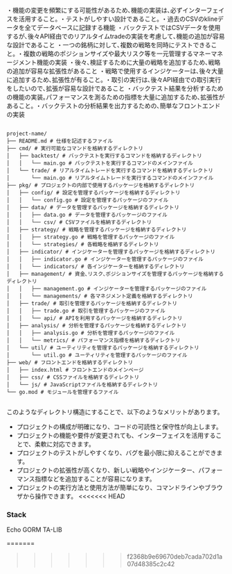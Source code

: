 

・機能の変更を頻繁にする可能性があるため､機能の実装は､必ずインターフェイスを活用すること｡
・テストがしやすい設計であること｡
・過去のCSVのklineデータを全てデータベースに記録する機能
・バックテストではCSVデータを使用するが､後々API経由でのリアルタイムtradeの実装を考慮して､機能の追加が容易な設計であること
・一つの銘柄に対して､複数の戦略を同時にテストできること｡
・複数の戦略のポジションサイズや最大リスク等を一元管理するマネーマネージメント機能の実装
・後々､検証するために大量の戦略を追加するため､戦略の追加が容易な拡張性があること
・戦略で使用するインジケーターは､後々大量に追加するため､拡張性が有ること｡
・取引の実行は､後々API経由での取引実行をしたいので､拡張が容易な設計であること
・バックテスト結果を分析するための機能の実装｡パフォーマンスを測るための指標を大量に追加するため､拡張性があること｡
・バックテストの分析結果を出力するための､簡単なフロントエンドの実装

```

project-name/
├── README.md # 仕様を記述するファイル
├── cmd/ # 実行可能なコマンドを格納するディレクトリ
│   ├── backtest/ # バックテストを実行するコマンドを格納するディレクトリ
│   │   └── main.go # バックテストを実行するコマンドのメインファイル
│   └── trade/ # リアルタイムトレードを実行するコマンドを格納するディレクトリ
│       └── main.go # リアルタイムトレードを実行するコマンドのメインファイル
├── pkg/ # プロジェクトの内部で使用するパッケージを格納するディレクトリ
│   ├── config/ # 設定を管理するパッケージを格納するディレクトリ
│   │   └── config.go # 設定を管理するパッケージのファイル
│   ├── data/ # データを管理するパッケージを格納するディレクトリ
│   │   ├── data.go # データを管理するパッケージのファイル
│   │   └── csv/ # CSVファイルを格納するディレクトリ
│   ├── strategy/ # 戦略を管理するパッケージを格納するディレクトリ
│   │   ├── strategy.go # 戦略を管理するパッケージのファイル
│   │   └── strategies/ # 各戦略を格納するディレクトリ
│   ├── indicator/ # インジケーターを管理するパッケージを格納するディレクトリ
│   │   ├── indicator.go # インジケーターを管理するパッケージのファイル
│   │   └── indicators/ # 各インジケーターを格納するディレクトリ
│   ├── management/ # 資金､リスク､ポジションサイズを管理するパッケージを格納するディレクトリ
│   │   ├── management.go # インジケーターを管理するパッケージのファイル
│   │   └── managements/ # 各マネジメント定義を格納するディレクトリ
│   ├── trade/ # 取引を管理するパッケージを格納するディレクトリ
│   │   ├── trade.go # 取引を管理するパッケージのファイル
│   │   └── api/ # APIを利用するパッケージを格納するディレクトリ
│   ├── analysis/ # 分析を管理するパッケージを格納するディレクトリ
│   │   ├── analysis.go # 分析を管理するパッケージのファイル
│   │   └── metrics/ # パフォーマンス指標を格納するディレクトリ
│   └── util/ # ユーティリティを管理するパッケージを格納するディレクトリ
│       └── util.go # ユーティリティを管理するパッケージのファイル
├── web/ # フロントエンドを格納するディレクトリ
│   ├── index.html # フロントエンドのメインページ
│   ├── css/ # CSSファイルを格納するディレクトリ
│   └── js/ # JavaScriptファイルを格納するディレクトリ
└── go.mod # モジュールを管理するファイル


```

このようなディレクトリ構造にすることで、以下のようなメリットがあります。

- プロジェクトの構成が明確になり、コードの可読性と保守性が向上します。
- プロジェクトの機能や要件が変更されても、インターフェイスを活用することで、柔軟に対応できます。
- プロジェクトのテストがしやすくなり、バグを最小限に抑えることができます。
- プロジェクトの拡張性が高くなり、新しい戦略やインジケーター、パフォーマンス指標などを追加することが容易になります。
- プロジェクトの実行方法と使用方法が簡単になり、コマンドラインやブラウザから操作できます。
<<<<<<< HEAD


### Stack

Echo
GORM
TA-LIB

=======
>>>>>>> f2368b9e69670deb7cada702d1a07d48385c2c42
